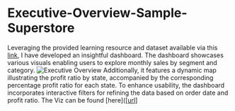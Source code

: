 # Executive-Overview-Sample-Superstore
Leveraging the provided learning resource and dataset available via this [link]([url](https://public.tableau.com/app/resources/learn)), I have developed an insightful dashboard. The dashboard showcases various visuals enabling users to explore monthly sales by segment and category.
![Executive Overview](https://github.com/temmyfioye/Executive-Overview-Sample-Superstore/assets/26744249/8b6c1a2f-4e2a-4810-8be0-99dc1ee667b6)
Additionally, it features a dynamic map illustrating the profit ratio by state, accompanied by the corresponding percentage profit ratio for each state. To enhance usability, the dashboard incorporates interactive filters for refining the data based on order date and profit ratio.
The Viz can be found [here]([[url](https://public.tableau.com/shared/49RSGW5FJ?:display_count=n&:origin=viz_share_link)]

